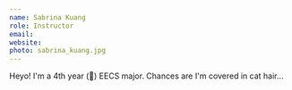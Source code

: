 ```yaml
---
name: Sabrina Kuang
role: Instructor
email:
website:
photo: sabrina_kuang.jpg
---
```


Heyo! I'm a 4th year (🤮) EECS major. Chances are I'm covered in cat hair...

